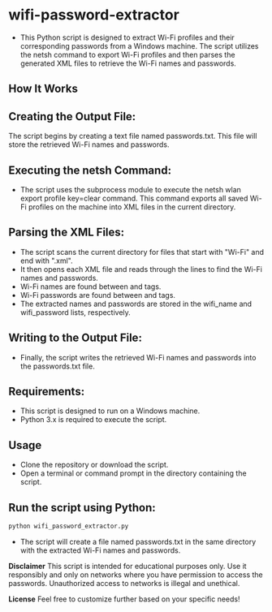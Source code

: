 # wifi-password-extractor
- This Python script is designed to extract Wi-Fi profiles and their corresponding passwords from a Windows machine. The script utilizes the netsh command to export Wi-Fi profiles and then parses the generated XML files to retrieve the Wi-Fi names and passwords.

## How It Works

## Creating the Output File:
The script begins by creating a text file named passwords.txt. This file will store the retrieved Wi-Fi names and passwords.

## Executing the netsh Command:
- The script uses the subprocess module to execute the netsh wlan export profile key=clear command. This command exports all saved Wi-Fi profiles on the machine into XML files in the current directory.

## Parsing the XML Files:
- The script scans the current directory for files that start with "Wi-Fi" and end with ".xml".
- It then opens each XML file and reads through the lines to find the Wi-Fi names and passwords.
- Wi-Fi names are found between <name> and </name> tags.
- Wi-Fi passwords are found between <keyMaterial> and </keyMaterial> tags.
- The extracted names and passwords are stored in the wifi_name and wifi_password lists, respectively.

## Writing to the Output File:
- Finally, the script writes the retrieved Wi-Fi names and passwords into the passwords.txt file.

## Requirements:
- This script is designed to run on a Windows machine.
- Python 3.x is required to execute the script.

## Usage
- Clone the repository or download the script.
- Open a terminal or command prompt in the directory containing the script.

## Run the script using Python:
```bash
python wifi_password_extractor.py
```
- The script will create a file named passwords.txt in the same directory with the extracted Wi-Fi names and passwords.

**Disclaimer**
This script is intended for educational purposes only. Use it responsibly and only on networks where you have permission to access the passwords. Unauthorized access to networks is illegal and unethical.

**License**
Feel free to customize further based on your specific needs!

